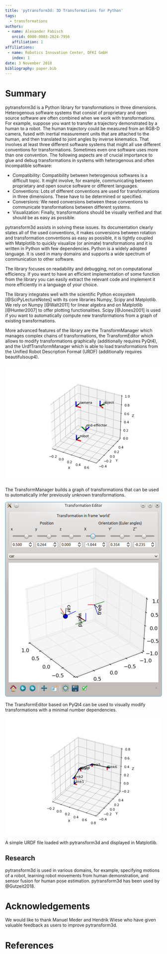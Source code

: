 ```yaml
---
title: 'pytransform3d: 3D Transformations for Python'
tags:
  - transformations
authors:
 - name: Alexander Fabisch
   orcid: 0000-0003-2824-7956
   affiliation: 1
affiliations:
 - name: Robotics Innovation Center, DFKI GmbH
   index: 1
date: 3 November 2018
bibliography: paper.bib
---
```


# Summary

pytransform3d is a Python library for transformations in three dimensions.
Heterogenous software systems that consist of proprietary and open source
software are often combined when we work with transformations.
For example, suppose you want to transfer a trajectory demonstrated by a human
to a robot. The human trajectory could be measured from an RGB-D camera, fused
with inertial measurement units that are attached to the human, and then
translated to joint angles by inverse kinematics. That involves at least
three different software systems that might all use different conventions for
transformations. Sometimes even one software uses more than one convention.
The following aspects are of crucial importance to glue and debug
transformations in systems with heterogenous and often incompatible software:
* Compatibility: Compatibility between heterogenous softwares is a difficult
  topic. It might involve, for example, communicating between proprietary and
  open source software or different languages.
* Conventions: Lots of different conventions are used for transformations
  in three dimensions. These have to be determined or specified.
* Conversions: We need conversions between these conventions to
  communicate transformations between different systems.
* Visualization: Finally, transformations should be visually verified
  and that should be as easy as possible.

pytransform3d assists in solving these issues. Its documentation clearly
states all of the used conventions, it makes conversions between rotation
and transformation conventions as easy as possible, it is tightly coupled
with Matplotlib to quickly visualize (or animate) transformations and it
is written in Python with few dependencies. Python is a widely adopted
language. It is used in many domains and supports a wide spectrum of
communication to other software.

The library focuses on readability and debugging, not on computational
efficiency.
If you want to have an efficient implementation of some function from the
library you can easily extract the relevant code and implement it more
efficiently in a language of your choice.

The library integrates well with the scientific Python ecosystem
[@SciPyLectureNotes] with its core libraries Numpy, Scipy and Matplotlib.
We rely on Numpy [@Walt2011] for linear algebra and on Matplotlib
[@Hunter2007] to offer plotting functionalities.
Scipy [@Jones2001] is used if you want to automatically
compute new transformations from a graph of existing transformations.

More advanced features of the library are the TransformManager which manages
complex chains of transformations, the TransformEditor which allows to modify
transformations graphically (additionally requires PyQt4), and the
UrdfTransformManager which is able to load transformations from
the Unified Robot Description Format (URDF) (additionally requires
beautifulsoup4).

![Transformation Manager](plot_transform_manager.png)

The TransformManager builds a graph of transformations that can be used
to automatically infer previously unknown transformations.

![Transformation Editor](app_transformation_editor.png)

The TransformEditor based on PyQt4 can be used to visually modify
transformations with a minimal number dependencies.

![URDF](plot_urdf.png)

A simple URDF file loaded with pytransform3d and displayed in Matplotlib.

## Research

pytransform3d is used in various domains, for example,
specifying motions of a robot, learning robot movements from human
demonstration, and sensor fusion for human pose estimation.
pytransform3d has been used by @Gutzeit2018.

# Acknowledgements

We would like to thank Manuel Meder and Hendrik Wiese who have given
valuable feedback as users to improve pytransform3d.

# References